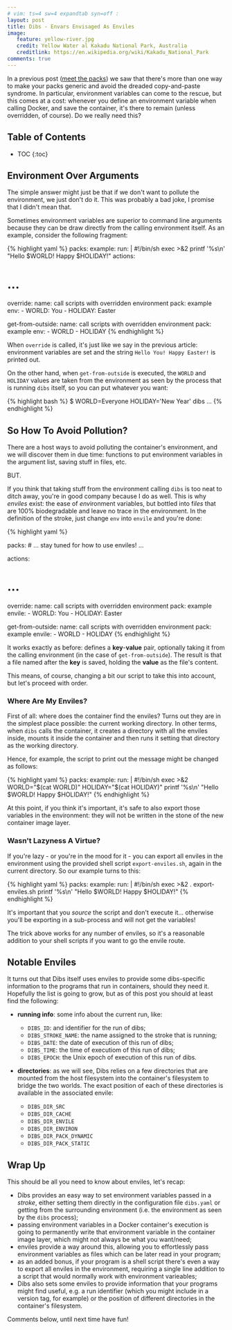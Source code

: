 ```yaml
---
# vim: ts=4 sw=4 expandtab syn=off :
layout: post
title: Dibs - Envars Envisaged As Enviles
image:
   feature: yellow-river.jpg
   credit: Yellow Water al Kakadu National Park, Australia
   creditlink: https://en.wikipedia.org/wiki/Kakadu_National_Park
comments: true
---
```


In a previous post ([meet the packs][dibs-3]) we saw that there's more
than one way to make your packs generic and avoid the dreaded
copy-and-paste syndrome. In particular, environment variables can come to
the rescue, but this comes at a cost: whenever you define an environment
variable when calling Docker, and save the container, it's there to remain
(unless overridden, of course). Do we really need this?


## Table of Contents

- TOC
{:toc}



## Environment Over Arguments

The simple answer might just be that if we don't want to pollute the
environment, we just don't do it. This was probably a bad joke, I promise
that I didn't mean that.

Sometimes environment variables are superior to command line arguments
because they can be draw directly from the calling environment itself. As
an example, consider the following fragment:

{% highlight yaml %}
packs:
  example:
    run: |
      #!/bin/sh
      exec >&2
      printf '%s\n' "Hello $WORLD! Happy $HOLIDAY!"
actions:
  # ...
  override:
    name: call scripts with overridden environment
    pack: example
    env:
      - WORLD: You
      - HOLIDAY: Easter

  get-from-outside:
    name: call scripts with overridden environment
    pack: example
    env:
      - WORLD
      - HOLIDAY
{% endhighlight %}

When `override` is called, it's just like we say in the previous article:
environment variables are set and the string `Hello You! Happy Easter!` is
printed out.

On the other hand, when `get-from-outside` is executed, the `WORLD` and
`HOLIDAY` values are taken from the environment as seen by the process
that is running `dibs` itself, so you can put whatever you want:

{% highlight bash %}
$ WORLD=Everyone HOLIDAY='New Year' dibs ...
{% endhighlight %}


## So How To Avoid Pollution?

There are a host ways to avoid polluting the container's environment, and
we will discover them in due time: functions to put environment variables
in the argument list, saving stuff in files, etc.

BUT.

If you think that taking stuff from the environment calling `dibs` is too
neat to ditch away, you're in good company because I do as well. This is
why *enviles* exist: the ease of *env*ironment variables, but bottled into
f*iles* that are 100% biodegradable and leave no trace in the environment.
In the definition of the stroke, just change `env` into `envile` and
you're done:

{% highlight yaml %}

packs:
    # ... stay tuned for how to use enviles! ...

actions:
  # ...
  override:
    name: call scripts with overridden environment
    pack: example
    envile:
      - WORLD: You
      - HOLIDAY: Easter

  get-from-outside:
    name: call scripts with overridden environment
    pack: example
    envile:
      - WORLD
      - HOLIDAY
{% endhighlight %}

It works exactly as before: defines a **key**-**value** pair, optionally
taking it from the calling environment (in the case of
`get-from-outside`). The result is that a file named after the **key** is
saved, holding the **value** as the file's content.

This means, of course, changing a bit our script to take this into
account, but let's proceed with order.

### Where Are My Enviles?

First of all: where does the container find the enviles? Turns out they
are in the simplest place possible: the current working directory. In
other terms, when `dibs` calls the container, it creates a directory with
all the enviles inside, mounts it inside the container and then runs it
setting that directory as the working directory.

Hence, for example, the script to print out the message might be changed
as follows:

{% highlight yaml %}
packs:
  example:
    run: |
      #!/bin/sh
      exec >&2
      WORLD="$(cat WORLD)"
      HOLIDAY="$(cat HOLIDAY)"
      printf '%s\n' "Hello $WORLD! Happy $HOLIDAY!"
{% endhighlight %}

At this point, if you think it's important, it's safe to also export those
variables in the environment: they will not be written in the stone of the
new container image layer.

### Wasn't Lazyness A Virtue?

If you're lazy - or you're in the mood for it - you can export all enviles
in the environment using the provided shell script `export-enviles.sh`,
again in the current directory. So our example turns to this:

{% highlight yaml %}
packs:
  example:
    run: |
      #!/bin/sh
      exec >&2
      . export-enviles.sh
      printf '%s\n' "Hello $WORLD! Happy $HOLIDAY!"
{% endhighlight %}

It's important that you *source* the script and don't execute it...
otherwise you'll be exporting in a sub-process and will not get the
variables!

The trick above works for any number of enviles, so it's a reasonable
addition to your shell scripts if you want to go the envile route.


## Notable Enviles

It turns out that Dibs itself uses enviles to provide some dibs-specific
information to the programs that run in containers, should they need it.
Hopefully the list is going to grow, but as of this post you should at
least find the following:

- **running info**: some info about the current run, like:
  - `DIBS_ID`: and identifier for the run of dibs;
  - `DIBS_STROKE_NAME`: the name assigned to the stroke that is running;
  - `DIBS_DATE`: the date of execution of this run of dibs;
  - `DIBS_TIME`: the time of executiom of this run of dibs;
  - `DIBS_EPOCH`: the Unix epoch of execution of this run of dibs.

- **directories**: as we will see, Dibs relies on a few directories that
  are mounted from the host filesystem into the container's filesystem to
  bridge the two worlds. The exact position of each of these directories
  is available in the associated envile:
  - `DIBS_DIR_SRC`
  - `DIBS_DIR_CACHE`
  - `DIBS_DIR_ENVILE`
  - `DIBS_DIR_ENVIRON`
  - `DIBS_DIR_PACK_DYNAMIC`
  - `DIBS_DIR_PACK_STATIC`

## Wrap Up

This should be all you need to know about enviles, let's recap:

- Dibs provides an easy way to set environment variables passed in
  a *stroke*, either setting them directly in the configuration file
  `dibs.yaml` or getting from the surrounding environment (i.e. the
  environment as seen by the `dibs` process);
- passing environment variables in a Docker container's execution is going
  to permanently write that environment variable in the container image
  layer, which might not always be what you want/need;
- enviles provide a way around this, allowing you to effortlessly pass
  environment variables as files which can be later read in your program;
- as an added bonus, if your program is a shell script there's even a way
  to export all enviles in the environment, requiring a single line
  addition to a script that would normally work with environment
  varieables;
- Dibs also sets some enviles to provide information that your programs
  might find useful, e.g. a run identifier (which you might include in
  a version tag, for example) or the position of different directories in
  the container's filesystem.

Comments below, until next time have fun!


[dibs]: https://github.com/polettix/dibs
[dibs-1]: /hi-from-dibs
[dibs-2]: /dibs-yaml-reuse
[dibs-3]: /dibs-meet-the-packs
[dibs-4]: /dibs-remote-packs
